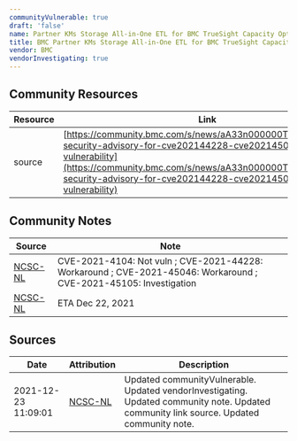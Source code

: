 ```yaml
---
communityVulnerable: true
draft: 'false'
name: Partner KMs Storage All-in-One ETL for BMC TrueSight Capacity Optimization
title: BMC Partner KMs Storage All-in-One ETL for BMC TrueSight Capacity Optimization
vendor: BMC
vendorInvestigating: true
---
```



## Community Resources
| Resource | Link |
| --- | --- |
| source | [https://community.bmc.com/s/news/aA33n000000TSUdCAO/bmc-security-advisory-for-cve202144228-cve202145046-log4shell-vulnerability](https://community.bmc.com/s/news/aA33n000000TSUdCAO/bmc-security-advisory-for-cve202144228-cve202145046-log4shell-vulnerability) |

## Community Notes
| Source | Note |
| --- | --- |
| [NCSC-NL](https://github.com/NCSC-NL/log4shell/blob/main/software/README.md) | CVE-2021-4104: Not vuln ; CVE-2021-44228: Workaround ; CVE-2021-45046: Workaround ; CVE-2021-45105: Investigation </ul> |
| [NCSC-NL](https://github.com/NCSC-NL/log4shell/blob/main/software/README.md) | ETA Dec 22, 2021 |

## Sources
| Date | Attribution | Description |
| --- | --- | --- |
| 2021-12-23 11:09:01 | [NCSC-NL](https://github.com/NCSC-NL/log4shell/blob/main/software/README.md) | Updated communityVulnerable. Updated vendorInvestigating. Updated community note. Updated community link source. Updated community note.  |
